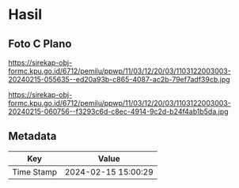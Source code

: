 # Hasil

## Foto C Plano

https://sirekap-obj-formc.kpu.go.id/6712/pemilu/ppwp/11/03/12/20/03/1103122003003-20240215-055635--ed20a93b-c865-4087-ac2b-79ef7adf39cb.jpg

https://sirekap-obj-formc.kpu.go.id/6712/pemilu/ppwp/11/03/12/20/03/1103122003003-20240215-060756--f3293c6d-c8ec-4914-9c2d-b24f4ab1b5da.jpg


## Metadata

| Key        | Value               |
| ---------- | ------------------- |
| Time Stamp | 2024-02-15 15:00:29 |



